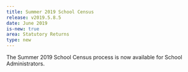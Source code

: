```yaml
---
title: Summer 2019 School Census
release: v2019.5.8.5
date: June 2019
is-new: true
area: Statutory Returns
type: new
---
```


The Summer 2019 School Census process is now available for School Administrators.